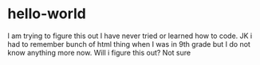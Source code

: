 # hello-world
I am trying to figure this out
I have never tried or learned how to code. JK i had to remember bunch of html thing when I was in 9th grade but I do not know anything more now. 
Will i figure this out? 
Not sure 
